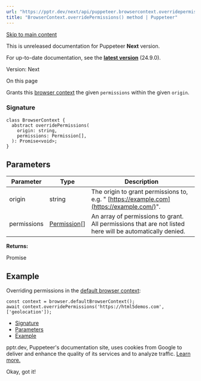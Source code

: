 ```yaml
---
url: "https://pptr.dev/next/api/puppeteer.browsercontext.overridepermissions"
title: "BrowserContext.overridePermissions() method | Puppeteer"
---
```


[Skip to main content](https://pptr.dev/next/api/puppeteer.browsercontext.overridepermissions#__docusaurus_skipToContent_fallback)

This is unreleased documentation for Puppeteer **Next** version.

For up-to-date documentation, see the **[latest version](https://pptr.dev/api/puppeteer.browsercontext.overridepermissions)** (24.9.0).

Version: Next

On this page

Grants this [browser context](https://pptr.dev/next/api/puppeteer.browsercontext) the given `permissions` within the given `origin`.

### Signature [​](https://pptr.dev/next/api/puppeteer.browsercontext.overridepermissions\#signature "Direct link to Signature")

```codeBlockLines_RjmQ
class BrowserContext {
  abstract overridePermissions(
    origin: string,
    permissions: Permission[],
  ): Promise<void>;
}

```

## Parameters [​](https://pptr.dev/next/api/puppeteer.browsercontext.overridepermissions\#parameters "Direct link to Parameters")

| Parameter | Type | Description |
| --- | --- | --- |
| origin | string | The origin to grant permissions to, e.g. " [https://example.com](https://example.com/)". |
| permissions | [Permission](https://pptr.dev/next/api/puppeteer.permission)\[\] | An array of permissions to grant. All permissions that are not listed here will be automatically denied. |

**Returns:**

Promise<void>

## Example [​](https://pptr.dev/next/api/puppeteer.browsercontext.overridepermissions\#example "Direct link to Example")

Overriding permissions in the [default browser context](https://pptr.dev/next/api/puppeteer.browser.defaultbrowsercontext):

```codeBlockLines_RjmQ
const context = browser.defaultBrowserContext();
await context.overridePermissions('https://html5demos.com', ['geolocation']);

```

- [Signature](https://pptr.dev/next/api/puppeteer.browsercontext.overridepermissions#signature)
- [Parameters](https://pptr.dev/next/api/puppeteer.browsercontext.overridepermissions#parameters)
- [Example](https://pptr.dev/next/api/puppeteer.browsercontext.overridepermissions#example)

pptr.dev, Puppeteer's documentation site, uses cookies from Google to deliver and enhance the quality of its services and to analyze traffic. [Learn more.](https://policies.google.com/technologies/cookies)

Okay, got it!